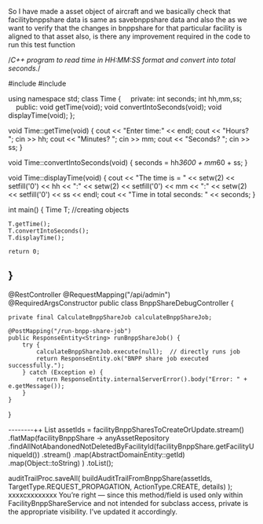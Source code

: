 So I have made a asset object of aircraft and we basically check that facilitybnppshare data is same as savebnppshare data and also the as we want to verify that the changes in bnppshare for that particular facility is aligned to that asset also, is there any improvement required in the code to run this test function




/*C++ program to read time in HH:MM:SS format and convert into total seconds.*/
 
#include <iostream>
#include <iomanip>
 
using namespace std;
class Time
{
    private:
        int seconds;
        int hh,mm,ss;
    public:
        void getTime(void);
        void convertIntoSeconds(void);
        void displayTime(void);
};
 
void Time::getTime(void)
{
    cout << "Enter time:" << endl;
    cout << "Hours?   ";          cin >> hh;
    cout << "Minutes? ";          cin >> mm;
    cout << "Seconds? ";          cin >> ss;
}
 
void Time::convertIntoSeconds(void)
{
    seconds = hh*3600 + mm*60 + ss;
}
 
void Time::displayTime(void)
{
    cout << "The time is = " << setw(2) << setfill('0') << hh << ":"
                             << setw(2) << setfill('0') << mm << ":"
                             << setw(2) << setfill('0') << ss << endl;
    cout << "Time in total seconds: " << seconds;
}
 
int main()
{
    Time T; //creating objects
     
    T.getTime();
    T.convertIntoSeconds();
    T.displayTime();
     
    return 0;
}
-------------



@RestController
@RequestMapping("/api/admin")
@RequiredArgsConstructor
public class BnppShareDebugController {

    private final CalculateBnppShareJob calculateBnppShareJob;

    @PostMapping("/run-bnpp-share-job")
    public ResponseEntity<String> runBnppShareJob() {
        try {
            calculateBnppShareJob.execute(null);  // directly runs job
            return ResponseEntity.ok("BNPP share job executed successfully.");
        } catch (Exception e) {
            return ResponseEntity.internalServerError().body("Error: " + e.getMessage());
        }
    }
}


--------++
List<String> assetIds = facilityBnppSharesToCreateOrUpdate.stream()
    .flatMap(facilityBnppShare ->
        anyAssetRepository
            .findAllNotAbandonedNotDeletedByFacilityId(facilityBnppShare.getFacilityUniqueId())
            .stream()
            .map(AbstractDomainEntity::getId)
            .map(Object::toString)
    )
    .toList();

auditTrailProc.saveAll(
    buildAuditTrailFromBnppShare(assetIds, TargetType.REQUEST_PROPAGATION, ActionType.CREATE, details)
);
xxxxcxxxxxxxx
You’re right — since this method/field is used only within FacilityBnppShareService and not intended for subclass access, private is the appropriate visibility. I’ve updated it accordingly.
